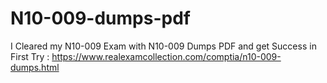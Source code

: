 # N10-009-dumps-pdf
I Cleared my N10-009 Exam with N10-009 Dumps PDF and get Success in First Try : https://www.realexamcollection.com/comptia/n10-009-dumps.html
